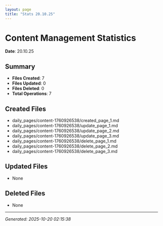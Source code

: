 ```yaml
---
layout: page
title: "Stats 20.10.25"
---
```


# Content Management Statistics

**Date**: 20.10.25

## Summary

- **Files Created**: 7
- **Files Updated**: 0  
- **Files Deleted**: 0
- **Total Operations**: 7

## Created Files

- daily_pages/content-1760926538/created_page_1.md
- daily_pages/content-1760926538/update_page_1.md
- daily_pages/content-1760926538/update_page_2.md
- daily_pages/content-1760926538/update_page_3.md
- daily_pages/content-1760926538/delete_page_1.md
- daily_pages/content-1760926538/delete_page_2.md
- daily_pages/content-1760926538/delete_page_3.md

## Updated Files

- None

## Deleted Files

- None

---
*Generated: 2025-10-20 02:15:38*
